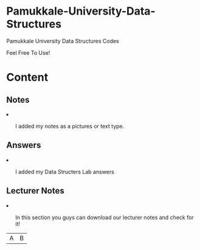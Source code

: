 # Pamukkale-University-Data-Structures
Pamukkale University Data Structures Codes

Feel Free To Use!



<h1> <b>Content</b></h1>

<h2> Notes </h2>
<li>
<ul><p>I added my notes as a pictures or text type.</p></ul>
</li>

<h2> Answers </h2>
<li>
<ul><p>I added my Data Structers Lab answers</p></ul>
</li>

<h2> Lecturer Notes</h2>
<li>
<ul><p>In this section you guys can download our lecturer notes and check for it!</p></ul>
</li>


<table style = "width = 100%">
<tr>
<td>A</td>
<td>B</td>
</tr>
</table>
